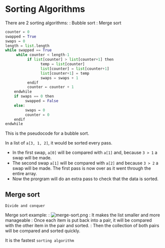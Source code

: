 # Sorting Algorithms

There are 2 sorting algorithms:
: Bubble sort
: Merge sort

```Python
counter ← 0
swapped ← True
swaps ← 0
length ← list.length
while swapped == True                   
     while counter < length-1
          if list[counter] > list[counter+1] then
                temp = list[counter]
                list[counter] = list[counter+1]
                list[counter+1] = temp
                swaps = swaps + 1
          endif
          counter ← counter + 1
    endwhile
    if swaps == 0 then
         swapped ← False
    else:
         swaps ← 0
         counter ← 0
    endif
endwhile
```
This is the pseudocode for a bubble sort.

In a list of `a[3, 1, 2]`, it would be sorted every pass.

* In the first swap, `a[0]` will be compared with `a[1]` and, because `3 > 1` a swap will be made.
* The second swap `a[1]` will be compared with `a[2]` and because `3 > 2` a swap will be made. The first pass is now over as it went through the entire array.
* Now the prorgram will do an extra pass to check that the data is sorted.

## Merge sort
`Divide and conquer`

Merge sort example:
: ![merge-sort.png](merge-sort.png)
: It makes the list smaller and more manageable
: Once each item is put back into a pair, it will be compared with the other item in the pair and sorted.
: Then the collection of both pairs will be compared and sorted quickly.

It is the fastest `sorting algorithm`